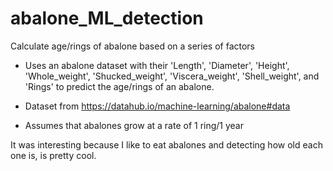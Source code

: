 # abalone_ML_detection
Calculate age/rings of abalone based on a series of factors

- Uses an abalone dataset with their 'Length', 'Diameter', 'Height', 'Whole_weight', 'Shucked_weight', 'Viscera_weight', 'Shell_weight', and 'Rings' to predict the age/rings of an abalone. 

- Dataset from https://datahub.io/machine-learning/abalone#data

- Assumes that abalones grow at a rate of 1 ring/1 year

It was interesting because I like to eat abalones and detecting how old each one is, is pretty cool.